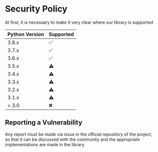 # Security Policy

At first, it is necessary to make it very clear where our library is supported

| Python Version | Supported          |
| -------------- | ------------------ |
| 3.8.x          | :white_check_mark: |
| 3.7.x          | :white_check_mark: |
| 3.6.x          | :white_check_mark: |
| 3.5.x          | :warning:          |
| 3.4.x          | :warning:          |
| 3.3.x          | :warning:          |
| 3.2.x          | :warning:          |
| 3.1.x          | :warning:          |
| > 3.0          | :x:                |

## Reporting a Vulnerability

Any report must be made via issue in the official repository of the project, so that it can be discussed with the community and the appropriate implementations are made in the library.
